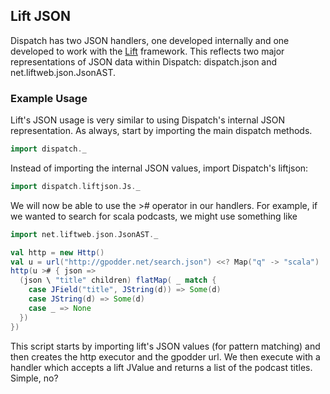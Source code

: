 Lift JSON
---------

Dispatch has two JSON handlers, one developed internally and one
developed to work with the [Lift][lift] framework. This reflects two
major representations of JSON data within Dispatch: dispatch.json and
net.liftweb.json.JsonAST.

[lift]: http://liftweb.net/

### Example Usage

Lift's JSON usage is very similar to using Dispatch's internal JSON
representation. As always, start by importing the main dispatch
methods.

```scala
import dispatch._
```
Instead of importing the internal JSON values, import Dispatch's
liftjson:

```scala
import dispatch.liftjson.Js._
```
We will now be able to use the ># operator in our handlers. For
example, if we wanted to search for scala podcasts, we might use
something like

```scala
import net.liftweb.json.JsonAST._

val http = new Http()
val u = url("http://gpodder.net/search.json") <<? Map("q" -> "scala")
http(u ># { json => 
  (json \ "title" children) flatMap( _ match {
    case JField("title", JString(d)) => Some(d)
    case JString(d) => Some(d)
    case _ => None
  })
})
```
This script starts by importing lift's JSON values (for pattern
matching) and then creates the http executor and the gpodder url. We
then execute with a handler which accepts a lift JValue and returns a
list of the podcast titles. Simple, no?
